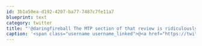 ```yaml
---
id: 3b1a50ea-d192-4207-ba77-7487c7fe11a7
blueprint: text
category: twitter
title: "'@daringfireball The MTP section of that review is ridiculously incorrect."
caption: '<span class="username username_linked">@<a href="https://twitter.com/daringfireball" title="Daring Fireball">daringfireball</a></span> The MTP section of that review is ridiculously incorrect.'
---
```

